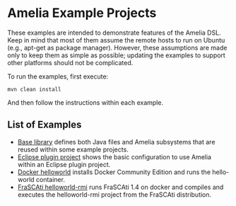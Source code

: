 # Amelia Example Projects

These examples are intended to demonstrate features of the Amelia DSL. Keep in mind that most of them assume the remote hosts to run on Ubuntu (e.g., apt-get as package manager). However, these assumptions are made only to keep them as simple as possible; updating the examples to support other platforms should not be complicated.

To run the examples, first execute:

```
mvn clean install
```

And then follow the instructions within each example.

## List of Examples

- [Base library](base) defines both Java files and Amelia subsystems that are reused within some example projects.
- [Eclipse plugin project](eclipse-plugin-project) shows the basic configuration to use Amelia within an Eclipse plugin project.
- [Docker helloworld](docker-hello-world) installs Docker Community Edition and runs the hello-world container.
- [FraSCAti helloworld-rmi](frascati-helloworld-rmi) runs FraSCAti 1.4 on docker and compiles and executes the helloworld-rmi project from the FraSCAti distribution.
